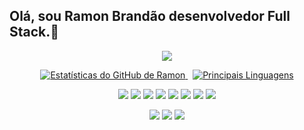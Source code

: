 ## Olá, sou Ramon Brandão desenvolvedor Full Stack.👋
<p align="center">
  <a href="https://github.com/Ramon-24">
    <img src="https://readme-typing-svg.demolab.com?font=Fira+Code&size=25&duration=4500&pause=2000&color=1B67A4&center=true&vCenter=true&width=850&lines=Mais+que+sistemas,+lembran%C3%A7as+de+uma+solu%C3%A7%C3%A3o+Full+Stack."/>
  </a>
</p>
<p align="center">
  <a href="https://github.com/Ramon-24">
    <img alt="Estatísticas do GitHub de Ramon" src="https://github-readme-stats.vercel.app/api?username=Ramon-24&show_icons=true&bg_color=0A192F&title_color=1B67A4&text_color=FFFFFF&icon_color=1B67A4&border_color=1B67A4&hide_border=false&count_private=true"/>
  </a>
  &nbsp;
  <a href="https://github.com/Ramon-24">
    <img alt="Principais Linguagens" src="https://github-readme-stats.vercel.app/api/top-langs/?username=Ramon-24&layout=compact&bg_color=0A192F&title_color=1B67A4&text_color=FFFFFF&icon_color=1B67A4&border_color=1B67A4&hide_border=false"/>
  </a>
</p>


<p align="center"> <img src="https://img.shields.io/badge/HTML-E34F26?style=flat-square&logo=html5&logoColor=white" /> <img src="https://img.shields.io/badge/CSS3-1572B6?logo=css3&logoColor=white" /> <img src="https://img.shields.io/badge/JavaScript-323330?style=flat_quare&logo=javascript&logoColor=F7DF1E" /> <img src="https://img.shields.io/badge/React-20232A?style=flat-quare&logo=react&logoColor=61DAFB" /> <img src="https://img.shields.io/badge/Node.js-339933?logo=node.js&logoColor=white" /> <img src="https://img.shields.io/badge/MySQL-4479A1?logo=mysql&logoColor=white" /> <img src="https://img.shields.io/badge/Python-3776AB?style=flat-square&logo=python&logoColor=white" /> <img
src="https://img.shields.io/badge/Dart-0175C2?style=flat-quare&logo=dart&logoColor=white " /></p>


<p align="center"> <a href="https://www.linkedin.com/in/ramonbrandao" target="_blank"><img src="https://img.shields.io/badge/LinkedIn-0A66C2?logo=linkedin&logoColor=white" /></a> <a href="https://github.com/Ramon-24" target="_blank"><img src="https://img.shields.io/badge/GitHub-181717?logo=github&logoColor=white" /></a> <a href="mailto:ramongomesbs24@gmail.com"><img src="https://img.shields.io/badge/Email-D14836?logo=gmail&logoColor=white" /></a> </p>


